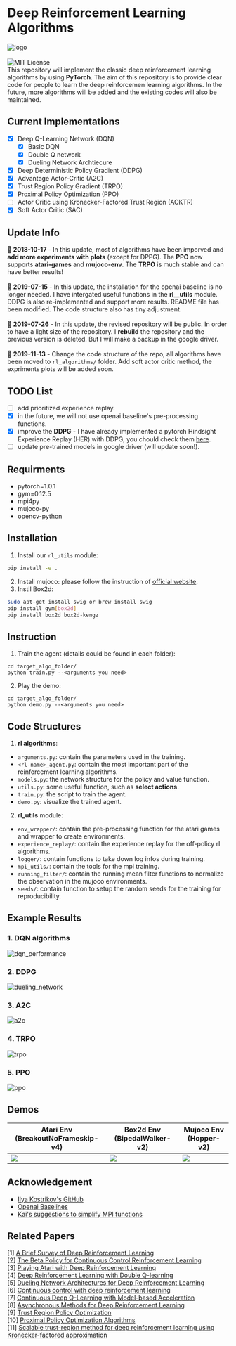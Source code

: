 # Deep Reinforcement Learning Algorithms
![logo](figures/logo.png)  
&nbsp;  
![MIT License](https://img.shields.io/badge/license-MIT-blue.svg)  
This repository will implement the classic deep reinforcement learning algorithms by using **PyTorch**. The aim of this repository is to provide clear code for people to learn the deep reinforcemen learning algorithms. In the future, more algorithms will be added and the existing codes will also be maintained. 
## Current Implementations 
- [x] Deep Q-Learning Network (DQN)
    - [x] Basic DQN
    - [x] Double Q network
    - [x] Dueling Network Archtiecure
- [x] Deep Deterministic Policy Gradient (DDPG)
- [x] Advantage Actor-Critic (A2C)
- [x] Trust Region Policy Gradient (TRPO)
- [x] Proximal Policy Optimization (PPO)
- [ ] Actor Critic using Kronecker-Factored Trust Region (ACKTR)
- [x] Soft Actor Critic (SAC)
## Update Info
:triangular_flag_on_post: **2018-10-17** - In this update, most of algorithms have been imporved and **add more experiments with plots** (except for DPPG). The **PPO** now supports **atari-games** and **mujoco-env**. The **TRPO** is much stable and can have better results!  
&nbsp;  
:triangular_flag_on_post: **2019-07-15** - In this update, the installation for the openai baseline is no longer needed. I have intergated useful functions in the **rl__utils** module. DDPG is also re-implemented and support more results. README file has been modified. The code structure also has tiny adjustment.  
&nbsp;  
:triangular_flag_on_post: **2019-07-26** - In this update, the revised repository will be public. In order to have a light size of the repository. I **rebuild** the repository and the previous version is deleted. But I will make a backup in the google driver.  
&nbsp;  
:triangular_flag_on_post: **2019-11-13** - Change the code structure of the repo, all algorithms have been moved to `rl_algorithms/` folder. Add soft actor critic method, the expriments plots will be added soon.
## TODO List
- [ ] add prioritized experience replay.
- [x] in the future, we will not use openai baseline's pre-processing functions.
- [x] improve the **DDPG** - I have already implemented a pytorch Hindsight Experience Replay (HER) with DDPG, you chould check them [here](https://github.com/TianhongDai/hindsight-experience-replay).
- [ ] update pre-trained models in google driver (will update soon!).
## Requirments
- pytorch=1.0.1
- gym=0.12.5
- mpi4py
- mujoco-py
- opencv-python
## Installation
1. Install our `rl_utils` module:
```bash
pip install -e .
```
2. Install mujoco: please follow the instruction of [official website](https://github.com/openai/mujoco-py).
3. Instll Box2d:
```bash
sudo apt-get install swig or brew install swig
pip install gym[box2d]
pip install box2d box2d-kengz
```
## Instruction
1. Train the agent (details could be found in each folder):
```
cd target_algo_folder/
python train.py --<arguments you need>
```
2. Play the demo:
```
cd target_algo_folder/
python demo.py --<arguments you need>
```
## Code Structures
1. **rl algorithms**:
 - `arguments.py`: contain the parameters used in the training.
 - `<rl-name>_agent.py`: contain the most important part of the reinforcement learning algorithms.
 - `models.py`: the network structure for the policy and value function.
 - `utils.py`: some useful function, such as **select actions**.
 - `train.py`: the script to train the agent.
 - `demo.py`: visualize the trained agent.
2. **rl_utils** module:
 - `env_wrapper/`: contain the pre-processing function for the atari games and wrapper to create environments.
 - `experience_replay/`: contain the experience replay for the off-policy rl algorithms.
 - `logger/`: contain functions to take down log infos during training.
 - `mpi_utils/`: contain the tools for the mpi training.
 - `running_filter/`: contain the running mean filter functions to normalize the observation in the mujoco environments.
 - `seeds/`: contain function to setup the random seeds for the training for reproducibility.
## Example Results
### 1. DQN algorithms
![dqn_performance](figures/01_dqn.png)
### 2. DDPG 
![dueling_network](figures/02_ddpg.png)
### 3. A2C
![a2c](figures/03_a2c.png)
### 4. TRPO
![trpo](figures/04_trpo.png)
### 5. PPO
![ppo](figures/05_ppo.png)

## Demos
Atari Env (BreakoutNoFrameskip-v4)| Box2d Env (BipedalWalker-v2)| Mujoco Env (Hopper-v2)
-----------------------|-----------------------|-----------------------|
![](figures/breakout.gif)| ![](figures/bipedal.gif)| ![](figures/hopper.gif)
## Acknowledgement
- [Ilya Kostrikov's GitHub](https://github.com/ikostrikov)
- [Openai Baselines](https://github.com/openai/baselines)
- [Kai's suggestions to simplify MPI functions](https://github.com/Kaixhin)

## Related Papers
[1] [A Brief Survey of Deep Reinforcement Learning](https://arxiv.org/abs/1708.05866)  
[2] [The Beta Policy for Continuous Control Reinforcement Learning](https://www.ri.cmu.edu/wp-content/uploads/2017/06/thesis-Chou.pdf)  
[3] [Playing Atari with Deep Reinforcement Learning](https://www.cs.toronto.edu/~vmnih/docs/dqn.pdf)  
[4] [Deep Reinforcement Learning with Double Q-learning](https://arxiv.org/abs/1509.06461)  
[5] [Dueling Network Architectures for Deep Reinforcement Learning](https://arxiv.org/abs/1511.06581)  
[6] [Continuous control with deep reinforcement learning](https://arxiv.org/abs/1509.02971)  
[7] [Continuous Deep Q-Learning with Model-based Acceleration](https://arxiv.org/abs/1603.00748)  
[8] [Asynchronous Methods for Deep Reinforcement Learning](https://arxiv.org/abs/1602.01783)  
[9] [Trust Region Policy Optimization](https://arxiv.org/abs/1502.05477)  
[10] [Proximal Policy Optimization Algorithms](https://arxiv.org/abs/1707.06347)  
[11] [Scalable trust-region method for deep reinforcement learning using Kronecker-factored approximation](https://arxiv.org/abs/1708.05144)  
